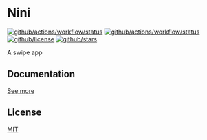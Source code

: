 # Nini

[![github/actions/workflow/status](https://img.shields.io/github/actions/workflow/status/brtmvdl/nini/docker-push.yml?label=docker)](https://img.shields.io/github/actions/workflow/status/brtmvdl/nini/docker-push.yml) [![github/actions/workflow/status](https://img.shields.io/github/actions/workflow/status/brtmvdl/nini/docker-push.yml?label=artifacts)](https://img.shields.io/github/actions/workflow/status/brtmvdl/nini/github-release.yml) [![github/license](https://img.shields.io/github/license/brtmvdl/nini)](https://img.shields.io/github/license/brtmvdl/nini) [![github/stars](https://img.shields.io/github/stars/brtmvdl/nini?style=social)](https://img.shields.io/github/stars/brtmvdl/antify?style=social)

A swipe app

## Documentation

[See more](./docs/how-to.md)

## License

[MIT](./LICENSE)
